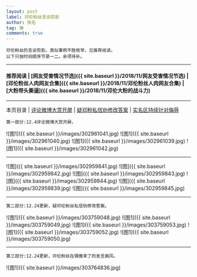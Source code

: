 ```yaml
---
layout: post
label: 邓伦粉丝言谈剪影
author: 佚名
tag: 锤
comments: true
---
```


    邓伦粉丝的言谈剪影。类似事例不胜枚举，见推荐阅读。
    以下只按时间顺序节录一二。余项待补。

---

#### 推荐阅读 | [网友受害情况节选]({{ site.baseurl }}/2018/11/网友受害情况节选) | [邓伦粉丝人肉网友合集]({{ site.baseurl }}/2018/11/邓伦粉丝人肉网友合集) | [大粉带头撕逼]({{ site.baseurl }}/2018/11/邓伦大粉的战斗力) 

---

本页目录 \| [评论微博大赏开屏](#dxjja) \| [疑邓粉私信劝修改答案](#dxjjb) \| [实名区持续针对侮辱](#dxjjc)


<a class="anchor" name="dxjja"></a>

    第一部分:12.4评论微博大赏开屏。
    
![图1]({{ site.baseurl }}/images/302961041.jpg)
![图1]({{ site.baseurl }}/images/302961040.jpg)
![图1]({{ site.baseurl }}/images/302961039.jpg)
![图1]({{ site.baseurl }}/images/302961042.jpg)

---

![图]({{ site.baseurl }}/images/302959841.jpg)
![图]({{ site.baseurl }}/images/302959842.jpg)
![图]({{ site.baseurl }}/images/302959843.jpg)
![图]({{ site.baseurl }}/images/302959844.jpg)
![图]({{ site.baseurl }}/images/302959839.jpg)
![图]({{ site.baseurl }}/images/302959845.jpg)

---
<a class="anchor" name="dxjjb"></a>

    第二部分:12.24更新，疑邓伦粉丝私信劝修改答案。
    
![图1]({{ site.baseurl }}/images/303759048.jpg)
![图1]({{ site.baseurl }}/images/303759049.jpg)
![图1]({{ site.baseurl }}/images/303759053.jpg)
![图1]({{ site.baseurl }}/images/303759052.jpg)
![图1]({{ site.baseurl }}/images/303759050.jpg)


---
<a class="anchor" name="dxjjc"></a>

    第三部分:12.24更新，邓伦粉丝在偶像来了的发言画风。

![图1]({{ site.baseurl }}/images/303764836.jpg)

